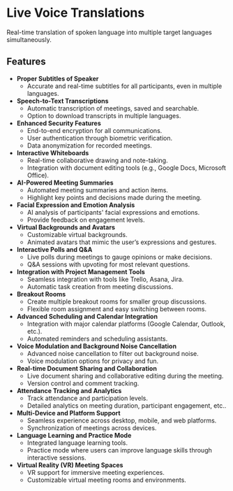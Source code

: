 # Live Voice Translations

Real-time translation of spoken language into multiple target languages simultaneously.

## Features

* **Proper Subtitles of Speaker**
    * Accurate and real-time subtitles for all participants, even in multiple languages.
* **Speech-to-Text Transcriptions**
    * Automatic transcription of meetings, saved and searchable.
    * Option to download transcripts in multiple languages.
* **Enhanced Security Features**
    * End-to-end encryption for all communications.
    * User authentication through biometric verification.
    * Data anonymization for recorded meetings.
* **Interactive Whiteboards**
    * Real-time collaborative drawing and note-taking.
    * Integration with document editing tools (e.g., Google Docs, Microsoft Office).
* **AI-Powered Meeting Summaries**
    * Automated meeting summaries and action items.
    * Highlight key points and decisions made during the meeting.
* **Facial Expression and Emotion Analysis**
    * AI analysis of participants' facial expressions and emotions.
    * Provide feedback on engagement levels.
* **Virtual Backgrounds and Avatars**
    * Customizable virtual backgrounds.
    * Animated avatars that mimic the user’s expressions and gestures.
* **Interactive Polls and Q&A**
    * Live polls during meetings to gauge opinions or make decisions.
    * Q&A sessions with upvoting for most relevant questions.
* **Integration with Project Management Tools**
    * Seamless integration with tools like Trello, Asana, Jira.
    * Automatic task creation from meeting discussions.
* **Breakout Rooms**
    * Create multiple breakout rooms for smaller group discussions.
    * Flexible room assignment and easy switching between rooms.
* **Advanced Scheduling and Calendar Integration**
    * Integration with major calendar platforms (Google Calendar, Outlook, etc.).
    * Automated reminders and scheduling assistants.
* **Voice Modulation and Background Noise Cancellation**
    * Advanced noise cancellation to filter out background noise.
    * Voice modulation options for privacy and fun.
* **Real-time Document Sharing and Collaboration**
    * Live document sharing and collaborative editing during the meeting.
    * Version control and comment tracking.
* **Attendance Tracking and Analytics**
    * Track attendance and participation levels.
    * Detailed analytics on meeting duration, participant engagement, etc..
* **Multi-Device and Platform Support**
    * Seamless experience across desktop, mobile, and web platforms.
    * Synchronization of meetings across devices.
* **Language Learning and Practice Mode**
    * Integrated language learning tools.
    * Practice mode where users can improve language skills through interactive sessions.
* **Virtual Reality (VR) Meeting Spaces**
    * VR support for immersive meeting experiences.
    * Customizable virtual meeting rooms and environments.

